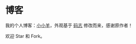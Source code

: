 博客
=================

我的个人博客：[小小羊](xiaofeiyangyang.github.io)，外观基于 [码志](http://mazhuang.org/) 修改而来，感谢原作者！

欢迎 Star 和 Fork。


